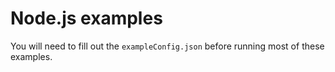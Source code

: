 # Node.js examples

You will need to fill out the `exampleConfig.json` before running most of these examples.
